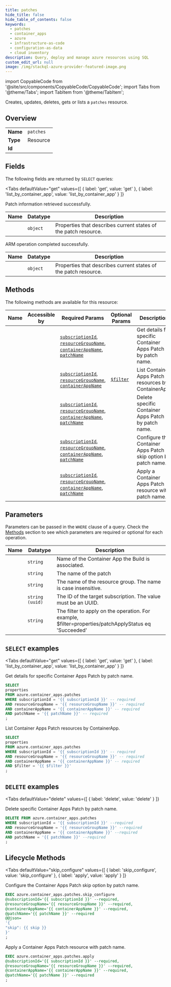 ```yaml
--- 
title: patches
hide_title: false
hide_table_of_contents: false
keywords:
  - patches
  - container_apps
  - azure
  - infrastructure-as-code
  - configuration-as-data
  - cloud inventory
description: Query, deploy and manage azure resources using SQL
custom_edit_url: null
image: /img/stackql-azure-provider-featured-image.png
---
```


import CopyableCode from '@site/src/components/CopyableCode/CopyableCode';
import Tabs from '@theme/Tabs';
import TabItem from '@theme/TabItem';

Creates, updates, deletes, gets or lists a <code>patches</code> resource.

## Overview
<table><tbody>
<tr><td><b>Name</b></td><td><code>patches</code></td></tr>
<tr><td><b>Type</b></td><td>Resource</td></tr>
<tr><td><b>Id</b></td><td><CopyableCode code="azure.container_apps.patches" /></td></tr>
</tbody></table>

## Fields

The following fields are returned by `SELECT` queries:

<Tabs
    defaultValue="get"
    values={[
        { label: 'get', value: 'get' },
        { label: 'list_by_container_app', value: 'list_by_container_app' }
    ]}
>
<TabItem value="get">

Patch information retrieved successfully.

<table>
<thead>
    <tr>
    <th>Name</th>
    <th>Datatype</th>
    <th>Description</th>
    </tr>
</thead>
<tbody>
<tr>
    <td><CopyableCode code="properties" /></td>
    <td><code>object</code></td>
    <td>Properties that describes current states of the patch resource.</td>
</tr>
</tbody>
</table>
</TabItem>
<TabItem value="list_by_container_app">

ARM operation completed successfully.

<table>
<thead>
    <tr>
    <th>Name</th>
    <th>Datatype</th>
    <th>Description</th>
    </tr>
</thead>
<tbody>
<tr>
    <td><CopyableCode code="properties" /></td>
    <td><code>object</code></td>
    <td>Properties that describes current states of the patch resource.</td>
</tr>
</tbody>
</table>
</TabItem>
</Tabs>

## Methods

The following methods are available for this resource:

<table>
<thead>
    <tr>
    <th>Name</th>
    <th>Accessible by</th>
    <th>Required Params</th>
    <th>Optional Params</th>
    <th>Description</th>
    </tr>
</thead>
<tbody>
<tr>
    <td><a href="#get"><CopyableCode code="get" /></a></td>
    <td><CopyableCode code="select" /></td>
    <td><a href="#parameter-subscriptionId"><code>subscriptionId</code></a>, <a href="#parameter-resourceGroupName"><code>resourceGroupName</code></a>, <a href="#parameter-containerAppName"><code>containerAppName</code></a>, <a href="#parameter-patchName"><code>patchName</code></a></td>
    <td></td>
    <td>Get details for specific Container Apps Patch by patch name.</td>
</tr>
<tr>
    <td><a href="#list_by_container_app"><CopyableCode code="list_by_container_app" /></a></td>
    <td><CopyableCode code="select" /></td>
    <td><a href="#parameter-subscriptionId"><code>subscriptionId</code></a>, <a href="#parameter-resourceGroupName"><code>resourceGroupName</code></a>, <a href="#parameter-containerAppName"><code>containerAppName</code></a></td>
    <td><a href="#parameter-$filter"><code>$filter</code></a></td>
    <td>List Container Apps Patch resources by ContainerApp.</td>
</tr>
<tr>
    <td><a href="#delete"><CopyableCode code="delete" /></a></td>
    <td><CopyableCode code="delete" /></td>
    <td><a href="#parameter-subscriptionId"><code>subscriptionId</code></a>, <a href="#parameter-resourceGroupName"><code>resourceGroupName</code></a>, <a href="#parameter-containerAppName"><code>containerAppName</code></a>, <a href="#parameter-patchName"><code>patchName</code></a></td>
    <td></td>
    <td>Delete specific Container Apps Patch by patch name.</td>
</tr>
<tr>
    <td><a href="#skip_configure"><CopyableCode code="skip_configure" /></a></td>
    <td><CopyableCode code="exec" /></td>
    <td><a href="#parameter-subscriptionId"><code>subscriptionId</code></a>, <a href="#parameter-resourceGroupName"><code>resourceGroupName</code></a>, <a href="#parameter-containerAppName"><code>containerAppName</code></a>, <a href="#parameter-patchName"><code>patchName</code></a></td>
    <td></td>
    <td>Configure the Container Apps Patch skip option by patch name.</td>
</tr>
<tr>
    <td><a href="#apply"><CopyableCode code="apply" /></a></td>
    <td><CopyableCode code="exec" /></td>
    <td><a href="#parameter-subscriptionId"><code>subscriptionId</code></a>, <a href="#parameter-resourceGroupName"><code>resourceGroupName</code></a>, <a href="#parameter-containerAppName"><code>containerAppName</code></a>, <a href="#parameter-patchName"><code>patchName</code></a></td>
    <td></td>
    <td>Apply a Container Apps Patch resource with patch name.</td>
</tr>
</tbody>
</table>

## Parameters

Parameters can be passed in the `WHERE` clause of a query. Check the [Methods](#methods) section to see which parameters are required or optional for each operation.

<table>
<thead>
    <tr>
    <th>Name</th>
    <th>Datatype</th>
    <th>Description</th>
    </tr>
</thead>
<tbody>
<tr id="parameter-containerAppName">
    <td><CopyableCode code="containerAppName" /></td>
    <td><code>string</code></td>
    <td>Name of the Container App the Build is associated.</td>
</tr>
<tr id="parameter-patchName">
    <td><CopyableCode code="patchName" /></td>
    <td><code>string</code></td>
    <td>The name of the patch</td>
</tr>
<tr id="parameter-resourceGroupName">
    <td><CopyableCode code="resourceGroupName" /></td>
    <td><code>string</code></td>
    <td>The name of the resource group. The name is case insensitive.</td>
</tr>
<tr id="parameter-subscriptionId">
    <td><CopyableCode code="subscriptionId" /></td>
    <td><code>string (uuid)</code></td>
    <td>The ID of the target subscription. The value must be an UUID.</td>
</tr>
<tr id="parameter-$filter">
    <td><CopyableCode code="$filter" /></td>
    <td><code>string</code></td>
    <td>The filter to apply on the operation. For example, $filter=properties/patchApplyStatus eq 'Succeeded'</td>
</tr>
</tbody>
</table>

## `SELECT` examples

<Tabs
    defaultValue="get"
    values={[
        { label: 'get', value: 'get' },
        { label: 'list_by_container_app', value: 'list_by_container_app' }
    ]}
>
<TabItem value="get">

Get details for specific Container Apps Patch by patch name.

```sql
SELECT
properties
FROM azure.container_apps.patches
WHERE subscriptionId = '{{ subscriptionId }}' -- required
AND resourceGroupName = '{{ resourceGroupName }}' -- required
AND containerAppName = '{{ containerAppName }}' -- required
AND patchName = '{{ patchName }}' -- required
;
```
</TabItem>
<TabItem value="list_by_container_app">

List Container Apps Patch resources by ContainerApp.

```sql
SELECT
properties
FROM azure.container_apps.patches
WHERE subscriptionId = '{{ subscriptionId }}' -- required
AND resourceGroupName = '{{ resourceGroupName }}' -- required
AND containerAppName = '{{ containerAppName }}' -- required
AND $filter = '{{ $filter }}'
;
```
</TabItem>
</Tabs>


## `DELETE` examples

<Tabs
    defaultValue="delete"
    values={[
        { label: 'delete', value: 'delete' }
    ]}
>
<TabItem value="delete">

Delete specific Container Apps Patch by patch name.

```sql
DELETE FROM azure.container_apps.patches
WHERE subscriptionId = '{{ subscriptionId }}' --required
AND resourceGroupName = '{{ resourceGroupName }}' --required
AND containerAppName = '{{ containerAppName }}' --required
AND patchName = '{{ patchName }}' --required
;
```
</TabItem>
</Tabs>


## Lifecycle Methods

<Tabs
    defaultValue="skip_configure"
    values={[
        { label: 'skip_configure', value: 'skip_configure' },
        { label: 'apply', value: 'apply' }
    ]}
>
<TabItem value="skip_configure">

Configure the Container Apps Patch skip option by patch name.

```sql
EXEC azure.container_apps.patches.skip_configure 
@subscriptionId='{{ subscriptionId }}' --required, 
@resourceGroupName='{{ resourceGroupName }}' --required, 
@containerAppName='{{ containerAppName }}' --required, 
@patchName='{{ patchName }}' --required 
@@json=
'{
"skip": {{ skip }}
}'
;
```
</TabItem>
<TabItem value="apply">

Apply a Container Apps Patch resource with patch name.

```sql
EXEC azure.container_apps.patches.apply 
@subscriptionId='{{ subscriptionId }}' --required, 
@resourceGroupName='{{ resourceGroupName }}' --required, 
@containerAppName='{{ containerAppName }}' --required, 
@patchName='{{ patchName }}' --required
;
```
</TabItem>
</Tabs>
